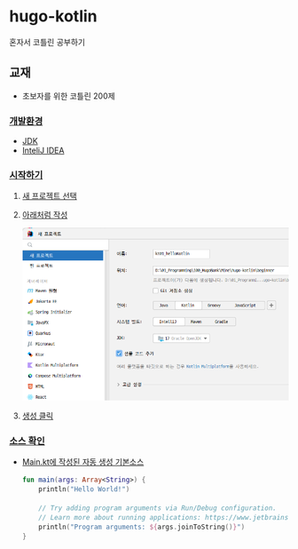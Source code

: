 # hugo-kotlin
혼자서 코틀린 공부하기

## 교재
- 초보자를 위한 코틀린 200제 
	<!-- - [교재](https://www.aladin.co.kr/shop/wproduct.aspx?ItemId=145772464) -->
	<a href="https://www.aladin.co.kr/shop/wproduct.aspx?ItemId=145772464" target="_blank">

### 개발환경
- JDK
- InteliJ IDEA 

### 시작하기
1. 새 프로젝트 선택
2. 아래처럼 작성

	<!-- ![프로젝트](https://raw.githubusercontent.com/hugoMGSung/hugo-kotlin/refs/heads/main/images/kt0001.png) -->
	<img src="https://raw.githubusercontent.com/hugoMGSung/hugo-kotlin/refs/heads/main/images/kt0001.png" width="730">

3. 생성 클릭

### 소스 확인
- Main.kt에 작성된 자동 생성 기본소스

	```kotlin
	fun main(args: Array<String>) {
		println("Hello World!")

		// Try adding program arguments via Run/Debug configuration.
		// Learn more about running applications: https://www.jetbrains.com/help/idea/running-applications.html.
		println("Program arguments: ${args.joinToString()}")
	}
	```